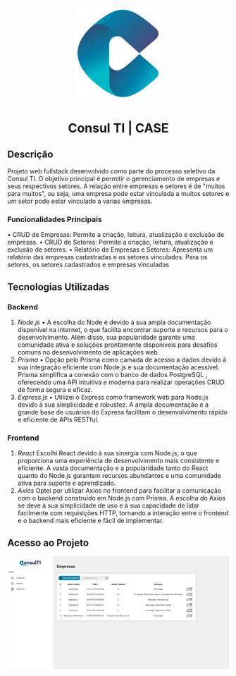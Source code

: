 <p align="center">
  <img src="front_project/public/consulti.svg" alt="Logo da Consul TI" />
</p>

<h1 align="center">Consul TI | CASE</h1>


## Descrição

Projeto web fullstack desenvolvido como parte do processo seletivo da Consul TI. O objetivo principal é permitir o gerenciamento de empresas e seus respectivos setores. A relação entre empresas e setores é de "muitos para muitos", ou seja, uma empresa pode estar vinculada a muitos setores e um setor pode estar vinculado a varias empresas.

### Funcionalidades Principais

• CRUD de Empresas: Permite a criação, leitura, atualização e exclusão de empresas.
• CRUD de Setores: Permite a criação, leitura, atualização e exclusão de setores.
• Relatório de Empresas e Setores: Apresenta um relatório das empresas cadastradas e os setores vinculados. Para os setores, os setores cadastrados e empresas vinculadas

## Tecnologias Utilizadas

### Backend

1. *Node.js*
• A escolha do Node é devido à sua ampla documentação disponível na internet, o que facilita encontrar suporte e recursos para o desenvolvimento. Além disso, sua popularidade garante uma comunidade ativa e soluções prontamente disponíveis para desafios comuns no desenvolvimento de aplicações web.
2. *Prisma*
• Opção pelo Prisma como camada de acesso a dados devido à sua integração eficiente com Node.js e sua documentação acessível. Prisma simplifica a conexão com o banco de dados PostgreSQL , oferecendo uma API intuitiva e moderna para realizar operações CRUD de forma segura e eficaz.
3. *Express.js*
• Utilizei o Express como framework web para Node.js devido à sua simplicidade e robustez. A ampla documentação e a grande base de usuários do Express facilitam o desenvolvimento rápido e eficiente de APIs RESTful.

### Frontend

1. *React*
Escolhi React devido à sua sinergia com Node.js, o que proporciona uma experiência de desenvolvimento mais consistente e eficiente. A vasta documentação e a popularidade tanto do React quanto do Node.js garantem recursos abundantes e uma comunidade ativa para suporte e aprendizado.
2. *Axios*
Optei por utilizar Axios no frontend para facilitar a comunicação com o backend construído em Node.js com Prisma. A escolha do Axios se deve à sua simplicidade de uso e à sua capacidade de lidar facilmente com requisições HTTP, tornando a interação entre o frontend e o backend mais eficiente e fácil de implementar.

## Acesso ao Projeto

[![Preview do Site](front_project/src/assets/preview.png)](https://mnazaro.github.io/case_consulti/)


